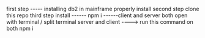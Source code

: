 first step ----- installing db2 in mainframe properly install 
second step clone this repo
third step install ------ npm i ------client and server both
open with terminal / split terminal server and client ----> run this command on both npm i

